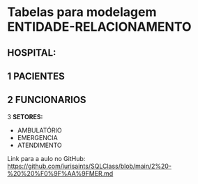 # Tabelas para modelagem ENTIDADE-RELACIONAMENTO
## HOSPITAL:

1 **PACIENTES**
---
2 **FUNCIONARIOS**
---
3 **SETORES:**
* AMBULATÓRIO
* EMERGENCIA
* ATENDIMENTO

Link para a aulo no GitHub: https://github.com/iurisaints/SQLClass/blob/main/2%20-%20%20%F0%9F%AA%9FMER.md
